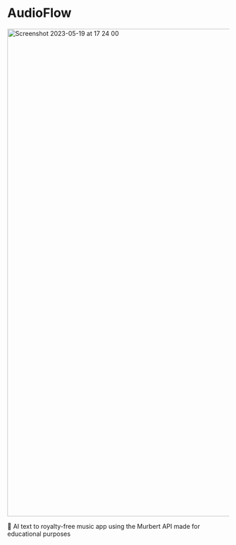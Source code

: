 # AudioFlow

<img width="1105" alt="Screenshot 2023-05-19 at 17 24 00" src="https://github.com/aespo22/AudioFlow/assets/113534388/57d3b3af-57ef-4887-a657-3de6d30d839f">



🎹 AI text to royalty-free music app using the Murbert API made for educational purposes 

